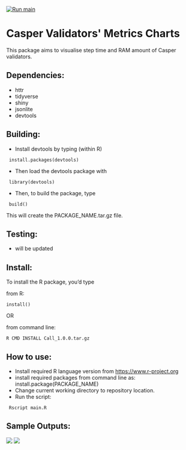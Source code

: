 [![Run main](https://github.com/socodes/Casper-validator-metrics-charts/actions/workflows/r.yml/badge.svg)](https://github.com/socodes/Casper-validator-metrics-charts/actions/workflows/r.yml)

# Casper Validators' Metrics Charts

This package aims to visualise step time and RAM amount of Casper validators. 

## Dependencies:
- httr
- tidyverse
- shiny
- jsonlite
- devtools

## Building:

- Install devtools by typing (within R)

```
 install.packages(devtools)
```

- Then load the devtools package with
```
 library(devtools)
```
- Then, to build the package, type
```
 build()
```
This will create the PACKAGE_NAME.tar.gz file.

## Testing:

- will be updated

## Install:
To install the R package, you’d type

from R:
```
install()
```
OR

from command line:
```
R CMD INSTALL Call_1.0.0.tar.gz
````

## How to use:
- Install required R language version from https://www.r-project.org
- install required packages from command line as:
install.package(PACKAGE_NAME)
- Change current working directory to repository location.
- Run the script:
```
 Rscript main.R
```


## Sample Outputs:
![](https://raw.githubusercontent.com/socodes/Casper-validator-metrics-charts/main/RAM%20Amount%20Chart.png)
![](https://raw.githubusercontent.com/socodes/Casper-validator-metrics-charts/main/Step%20Time%20Chart.png)

